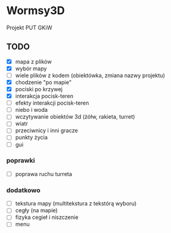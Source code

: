 # Wormsy3D
Projekt PUT GKiW

## TODO

- [x] mapa z plików
- [x] wybór mapy
- [ ] wiele plików z kodem (obiektówka, zmiana nazwy projektu)
- [x] chodzenie "po mapie"
- [x] pociski po krzywej
- [x] interakcja pocisk-teren
- [ ] efekty interakcji pocisk-teren
- [ ] niebo i woda
- [ ] wczytywanie obiektów 3d (żółw, rakieta, turret)
- [ ] wiatr
- [ ] przeciwnicy i inni gracze
- [ ] punkty życia
- [ ] gui

### poprawki
- [ ] poprawa ruchu turreta

### dodatkowo
- [ ] tekstura mapy (multitekstura z tekstórą wyboru)
- [ ]  cegły (na mapie)
- [ ]  fizyka cegieł i niszczenie 
- [ ]  menu

